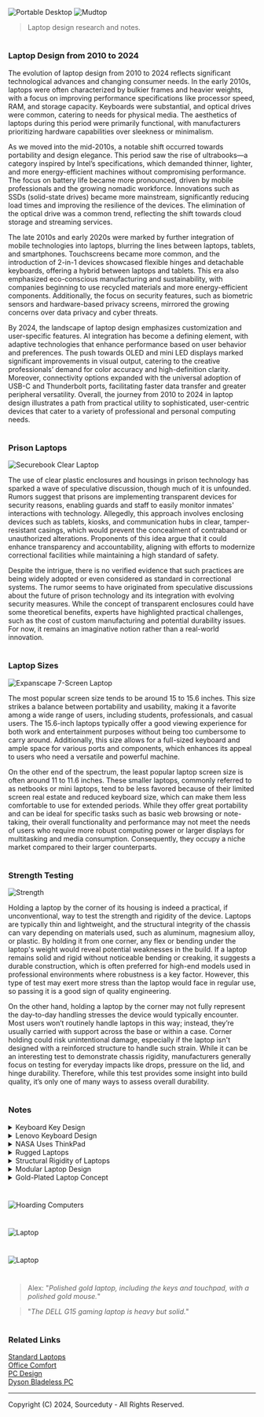 ![Portable Desktop](https://github.com/user-attachments/assets/3d2bc1ed-e858-446e-82bb-9ac5cf2ba1e4)
![Mudtop](https://github.com/user-attachments/assets/b97dd9c5-1da8-4875-8710-67260a4d091c)

> Laptop design research and notes.

#
### Laptop Design from 2010 to 2024

The evolution of laptop design from 2010 to 2024 reflects significant technological advances and changing consumer needs. In the early 2010s, laptops were often characterized by bulkier frames and heavier weights, with a focus on improving performance specifications like processor speed, RAM, and storage capacity. Keyboards were substantial, and optical drives were common, catering to needs for physical media. The aesthetics of laptops during this period were primarily functional, with manufacturers prioritizing hardware capabilities over sleekness or minimalism.

As we moved into the mid-2010s, a notable shift occurred towards portability and design elegance. This period saw the rise of ultrabooks—a category inspired by Intel’s specifications, which demanded thinner, lighter, and more energy-efficient machines without compromising performance. The focus on battery life became more pronounced, driven by mobile professionals and the growing nomadic workforce. Innovations such as SSDs (solid-state drives) became more mainstream, significantly reducing load times and improving the resilience of the devices. The elimination of the optical drive was a common trend, reflecting the shift towards cloud storage and streaming services.

The late 2010s and early 2020s were marked by further integration of mobile technologies into laptops, blurring the lines between laptops, tablets, and smartphones. Touchscreens became more common, and the introduction of 2-in-1 devices showcased flexible hinges and detachable keyboards, offering a hybrid between laptops and tablets. This era also emphasized eco-conscious manufacturing and sustainability, with companies beginning to use recycled materials and more energy-efficient components. Additionally, the focus on security features, such as biometric sensors and hardware-based privacy screens, mirrored the growing concerns over data privacy and cyber threats.

By 2024, the landscape of laptop design emphasizes customization and user-specific features. AI integration has become a defining element, with adaptive technologies that enhance performance based on user behavior and preferences. The push towards OLED and mini LED displays marked significant improvements in visual output, catering to the creative professionals’ demand for color accuracy and high-definition clarity. Moreover, connectivity options expanded with the universal adoption of USB-C and Thunderbolt ports, facilitating faster data transfer and greater peripheral versatility. Overall, the journey from 2010 to 2024 in laptop design illustrates a path from practical utility to sophisticated, user-centric devices that cater to a variety of professional and personal computing needs.

#
### Prison Laptops

![Securebook Clear Laptop](https://github.com/user-attachments/assets/5daad35e-cd8e-49bf-9b34-6e2271facaf4)

The use of clear plastic enclosures and housings in prison technology has sparked a wave of speculative discussion, though much of it is unfounded. Rumors suggest that prisons are implementing transparent devices for security reasons, enabling guards and staff to easily monitor inmates' interactions with technology. Allegedly, this approach involves enclosing devices such as tablets, kiosks, and communication hubs in clear, tamper-resistant casings, which would prevent the concealment of contraband or unauthorized alterations. Proponents of this idea argue that it could enhance transparency and accountability, aligning with efforts to modernize correctional facilities while maintaining a high standard of safety.

Despite the intrigue, there is no verified evidence that such practices are being widely adopted or even considered as standard in correctional systems. The rumor seems to have originated from speculative discussions about the future of prison technology and its integration with evolving security measures. While the concept of transparent enclosures could have some theoretical benefits, experts have highlighted practical challenges, such as the cost of custom manufacturing and potential durability issues. For now, it remains an imaginative notion rather than a real-world innovation.

#
### Laptop Sizes

![Expanscape 7-Screen Laptop](https://github.com/user-attachments/assets/7534d9cf-0abd-4802-9ed8-7ead20a8782a)

The most popular screen size tends to be around 15 to 15.6 inches. This size strikes a balance between portability and usability, making it a favorite among a wide range of users, including students, professionals, and casual users. The 15.6-inch laptops typically offer a good viewing experience for both work and entertainment purposes without being too cumbersome to carry around. Additionally, this size allows for a full-sized keyboard and ample space for various ports and components, which enhances its appeal to users who need a versatile and powerful machine.

On the other end of the spectrum, the least popular laptop screen size is often around 11 to 11.6 inches. These smaller laptops, commonly referred to as netbooks or mini laptops, tend to be less favored because of their limited screen real estate and reduced keyboard size, which can make them less comfortable to use for extended periods. While they offer great portability and can be ideal for specific tasks such as basic web browsing or note-taking, their overall functionality and performance may not meet the needs of users who require more robust computing power or larger displays for multitasking and media consumption. Consequently, they occupy a niche market compared to their larger counterparts.

#
### Strength Testing

![Strength](https://github.com/user-attachments/assets/e0b1c931-4b31-4be2-a7ad-9ba99b34e1c1)

Holding a laptop by the corner of its housing is indeed a practical, if unconventional, way to test the strength and rigidity of the device. Laptops are typically thin and lightweight, and the structural integrity of the chassis can vary depending on materials used, such as aluminum, magnesium alloy, or plastic. By holding it from one corner, any flex or bending under the laptop's weight would reveal potential weaknesses in the build. If a laptop remains solid and rigid without noticeable bending or creaking, it suggests a durable construction, which is often preferred for high-end models used in professional environments where robustness is a key factor. However, this type of test may exert more stress than the laptop would face in regular use, so passing it is a good sign of quality engineering.

On the other hand, holding a laptop by the corner may not fully represent the day-to-day handling stresses the device would typically encounter. Most users won’t routinely handle laptops in this way; instead, they’re usually carried with support across the base or within a case. Corner holding could risk unintentional damage, especially if the laptop isn't designed with a reinforced structure to handle such strain. While it can be an interesting test to demonstrate chassis rigidity, manufacturers generally focus on testing for everyday impacts like drops, pressure on the lid, and hinge durability. Therefore, while this test provides some insight into build quality, it’s only one of many ways to assess overall durability.

#
### Notes

<details><summary>Keyboard Key Design</summary>
<br>

![Keyboards](https://github.com/sourceduty/Laptop_Design/assets/123030236/66da29cb-fc42-45d8-838f-d90f64671b42)

#
#### Keyboard Keycap Types

Chiclet: Flat, square or rectangular keys with rounded corners, common in laptops and low-profile keyboards.

Membrane/Rubber Dome: Uses a rubber dome that collapses to complete the circuit, not mechanical.

Scissor-Switch: Uses a scissor mechanism for more stable and responsive key press, often in laptops.

Topre: Hybrid switch combining mechanical and rubber dome elements, known for tactile feedback.

Buckling Spring: Uses a spring that buckles under pressure, creating tactile and audible click, famous in IBM Model M keyboards.

Alps: Mechanical switches known for distinctive tactile and clicky feel, various types like SKCM (clicky) and SKCL (linear).

Cherry MX: Popular mechanical switches with color-coded versions indicating different characteristics:
   - Cherry MX Blue: Clicky and tactile
   - Cherry MX Brown: Tactile but not clicky
   - Cherry MX Red: Linear and light
   - Cherry MX Black: Linear and heavy
   - Cherry MX Green: Clicky and heavy
   - Cherry MX Clear: Tactile and medium
     
Kailh: Similar to Cherry MX switches, includes clicky, tactile, and linear versions.

Gateron: Known for smoother keystrokes compared to Cherry MX, includes Blue (clicky), Brown (tactile), and Red (linear).

Romer-G: Developed by Logitech, known for shorter actuation distance and durability.

Optical: Uses light to detect key presses, offering faster response times and increased durability.

Hall Effect: Uses a magnetic field to detect key presses, known for high durability and smooth key presses.

#
#### Keycap Pitch

Key pitch refers to the distance between the centers of two adjacent keys on a keyboard or keypad. It is a crucial factor in the design and usability of keyboards, affecting both comfort and typing speed. Standard key pitches vary depending on the type of keyboard; for instance, full-sized keyboards typically have a key pitch of around 18-20 millimeters. This spacing is designed to accommodate the average finger width, allowing for accurate and comfortable typing. When the key pitch is too small, users may experience increased typing errors and discomfort due to the cramped spacing, while a larger key pitch can lead to a slower typing speed as fingers have to travel further between keys.

In the context of musical keyboards, key pitch also plays a significant role. Here, it refers to the spacing between adjacent keys, which is standardized to ensure consistent playability across different instruments. For instance, the key pitch on a piano is about 23.5 millimeters for white keys and around 13.7 millimeters for black keys. This standardized spacing allows musicians to easily transition between different keyboards without having to adjust their playing technique. The consistency in key pitch ensures that the tactile feedback and reachability of keys remain uniform, facilitating better performance and reducing the likelihood of errors during play.

#
#### Key Gap Sizes

Key gap sizes refer to the spaces between individual keys on a keyboard. These gaps are crucial for preventing accidental key presses, enhancing the tactile feedback, and improving overall typing accuracy. On most computer keyboards, the key gaps are designed to be just wide enough to distinguish between keys but not so wide that they reduce typing efficiency. A typical key gap on a standard keyboard is about 1.5-4 millimeters. This spacing helps users to feel each key distinctly, thereby minimizing the chances of pressing multiple keys simultaneously, which can lead to typing errors.

In musical keyboards, key gap sizes also hold significance, particularly for touch and playability. The gaps between the keys on a piano, for instance, allow musicians to feel their way across the keyboard without needing to constantly look at their hands. This tactile feedback is essential for playing complex pieces that require rapid finger movements. The consistency in gap sizes across different musical keyboards ensures that musicians can perform seamlessly regardless of the instrument they are using. Proper key gap sizes are essential in both types of keyboards to maintain a balance between speed, accuracy, and comfort.

<br>
</details>
<details><summary>Lenovo Keyboard Design</summary>
<br>

#
### Lenovo Keyboard Design

![Lenovo Thinkpad](https://github.com/sourceduty/Laptop_Design/assets/123030236/a8cb5d4e-3eca-4f0f-8204-503e5aac2d98)

Lenovo ThinkPad laptops are noted for their distinctive keyboard design, featuring slightly concave keys that are designed to fit the fingertips and spaced to minimize typing errors. The keys offer a deeper travel than many competitors, which can be satisfying for frequent typists but might require some adjustment for those accustomed to shallower keyboards. This key design is intended to reduce fatigue during long typing sessions, though it might feel bulky to some users.

The key gap size for Lenovo ThinkPad laptops generally refers to the distance between the keys on the keyboard. This gap can vary slightly between different models, but it typically ranges from about 1.5 mm to 3 mm. If you need the exact gap size for a specific model, it would be best to refer to the product specifications or user manual for that model.

Compared to other laptop brands such as Dell’s XPS series or Apple’s MacBook series, which utilize flatter, chiclet-style keys, the ThinkPad's rounded keys and noticeable spacing can be a drawback for users seeking a sleeker, more modern aesthetic. These laptops often have less tactile keyboards with shorter travel, catering to a preference for compactness over typing comfort. The robust build of ThinkPad keyboards, while durable, adds to the overall weight and thickness of the laptops, which might be a disadvantage for users prioritizing portability.

Moreover, the presence of the TrackPoint or pointing stick in the middle of the ThinkPad keyboard is a unique feature that can affect the overall layout and might not appeal to everyone. While it allows for convenient pointer control without moving hands away from the keyboard, it requires a learning curve and can be seen as a redundancy with the touchpad, complicating the user experience. Additionally, the firm feedback and stiffness of the keys, although beneficial for accurate typing, may initially feel less comfortable for users transitioning from softer, quieter keyboards.

<br>
</details>
<details><summary>NASA Uses ThinkPad</summary>
<br>

#
### NASA Uses ThinkPad

![ISS](https://github.com/sourceduty/Laptop_Design/assets/123030236/57ca4ff6-920f-49f8-bb62-b320ed85dc2b)

NASA primarily uses ThinkPad laptops. ThinkPad is a brand of laptop computers originally developed by IBM and now manufactured and sold by Lenovo. The combination of durability, reliability, security, customization options, and compatibility makes ThinkPad laptops a preferred choice for NASA and similar organizations.

<br>
</details>
<details><summary>Rugged Laptops</summary>
<br>

#
### Rugged Laptops

![Rugged Laptop](https://github.com/sourceduty/Laptop_Design/assets/123030236/64a55de0-7f4f-4ef5-aa97-cafe5d109d28)

Rugged laptops are specifically designed to withstand harsh conditions and physical challenges that would typically compromise or damage standard laptops. Unlike normal laptops, which are optimized primarily for performance and aesthetic appeal in relatively safe and controlled environments, rugged laptops are built with durability at the forefront. They often feature reinforced frames, shock-resistant hard drives, and water-resistant keyboards, making them ideal for use in extreme environments such as construction sites, military operations, and outdoor scientific research. The robust construction ensures that they can endure drops, vibrations, and exposure to elements like dust and moisture, which might otherwise lead to system failures in conventional laptops.

However, the enhanced durability of rugged laptops comes with certain trade-offs. One significant drawback is their increased weight and bulk compared to standard laptops. The protective measures necessary to fortify rugged laptops—such as thicker casings and heavier materials—add to their overall size and weight, making them less portable and more cumbersome to handle in everyday situations. Additionally, these laptops often have lower performance specifications than their non-rugged counterparts. Manufacturers sometimes prioritize the hardware’s ability to survive tough conditions over top-tier processing power or graphics capabilities, which might be a downside for users requiring high-performance computing.

Despite these drawbacks, the benefits of rugged laptops are compelling for specific user groups. They are particularly advantageous for professionals who work in environments where exposure to rough conditions is a regular occurrence. For instance, field researchers, construction managers, and military personnel can rely on rugged laptops to maintain functionality in situations where traditional laptops would fail.

<br>
</details>
<details><summary>Structural Rigidity of Laptops</summary>
<br>

#
### Structural Rigidity of Laptops

ThinkPad laptops, primarily aimed at business professionals, are renowned for their durability, largely due to the use of strong materials like magnesium alloy and carbon fiber. These materials not only provide structural rigidity but also enhance resistance to mechanical impacts. In contrast, some cheaper ASUS laptops prioritize cost reduction and tend to use more plastic in their construction, which, while cost-effective, is less durable and more prone to flexing and damage.

The design of ThinkPad laptops often includes additional features such as internal frames or roll-cages that distribute stress and protect internal components, coupled with robust hinge designs built for frequent use. On the other hand, more affordable ASUS models may lack such comprehensive structural supports and use simpler hinge designs, making them more susceptible to physical damage from everyday use.

Moreover, ThinkPad models typically undergo rigorous testing based on military standards (MIL-STD) to ensure durability under extreme conditions, which is a testament to their reliability. In contrast, cheaper laptops from ASUS might not undergo such stringent testing, focusing instead on basic functionality and reliability for standard consumer usage. This approach allows these laptops to meet the needs of casual users at a lower price point but at the expense of reduced overall toughness.

<br>
</details>
<details><summary>Modular Laptop Design</summary>
<br>

![Modular Laptop](https://github.com/sourceduty/Laptop_Design/assets/123030236/03086bb3-1c30-4983-8a23-6051138444ab)

Modular design is a design approach that structures a system as a collection of distinct, interchangeable components, each serving a unique function. This philosophy allows for easier assembly, troubleshooting, upgrades, and customization, as individual modules can be developed, tested, and used independently before being integrated into the overall system. For instance, in the field of consumer electronics, smartphones and laptops often employ modular design principles, enabling users to upgrade certain components like memory or battery without needing to replace the entire device. In architecture, modular design is epitomized by prefabricated buildings where sections are constructed off-site and then assembled on location, offering significant time and cost savings.

In contrast, integrated design refers to systems where components are so closely interconnected that they cannot be separated or modified without affecting the entire system. This approach can lead to optimized performance and efficiency, as every part of the system is designed to work together seamlessly from the outset. However, this can also result in challenges related to repair and upgrades, as a single failure might necessitate the replacement of an entire system rather than just a single component. For example, in many modern consumer gadgets, such as certain smartphones or tablets, the integration of components into a single, compact unit offers sleekness and user-friendliness but at the cost of reparability and upgradability. Thus, while integrated design can lead to highly refined products, it may also pose limitations in terms of flexibility and longevity.

#
#### Modular Laptop Business and Industry Simulation

Modular Laptop Company:

Costs: The initial R&D and setup costs for a modular laptop company are significant, primarily due to the development and standardization of modular systems. These could range in the tens to hundreds of millions, depending on the scale and scope. Manufacturing costs per unit might be higher due to the specialized nature of the components and the need for quality assurance to ensure compatibility. Customer support and supply chain management also incur additional costs, given the complexity and variety of components required.

Prices: The base model of a modular laptop might be priced at a premium due to its customizable nature, starting above $1000 USD and going upwards depending on the components chosen. Individual components would also carry a premium, both to reflect their quality and the flexibility they offer to the consumer.

Revenue Estimates: Given the niche market and premium pricing, initial sales volumes may be lower than traditional laptops. However, the revenue per unit could be significantly higher due to the high base price and the ongoing sale of upgrade components. The company might see revenues starting in the lower millions in the initial years, with potential growth as the market for sustainable and customizable technology expands.

#
#### Traditional Laptop Company

Costs: Traditional laptop companies benefit from economies of scale, which significantly reduce manufacturing and R&D costs per unit. Initial investments might still be substantial, ranging from millions to billions, depending on the brand's size and market reach, but mass production techniques and established supply chains reduce overall costs.

Prices: Traditional laptops offer a wide price range, from budget models at around $300 USD to high-end models exceeding $2,000 USD. This pricing strategy allows them to cater to a broader market, from budget-conscious students to professionals seeking high-performance devices.

Revenue Estimates: With a broad market appeal and competitive pricing, traditional laptop companies can achieve higher sales volumes, potentially generating revenues in the billions annually. The revenue per unit might be lower than modular laptops, especially for budget and mid-range models, but this is offset by volume and market share.

In summary, the modular laptop company focuses on a niche market with a high-margin, low-volume approach, emphasizing customization and sustainability. The initial financial barrier is high due to R&D and the complexity of the supply chain, but it offers a unique value proposition that could command premium prices. In contrast, the traditional laptop company operates on a high-volume, lower-margin basis, with broader market appeal and established manufacturing efficiencies. The revenue potential is significant due to the volume, despite the lower margin per unit. These estimates provide a foundational understanding, but real-world variables such as market trends, consumer preferences, and economic factors could influence the actual outcomes.

#
#### Modular Laptop Industry Simulation

The industry model for modular laptops diverges significantly from that of traditional laptops, particularly in the areas of costs, pricing strategies, and revenue generation. 

In the modular laptop industry, initial R&D and design costs are higher due to the need for developing interchangeable components that can work seamlessly together. This involves creating standardized interfaces and ensuring compatibility across different modules. Production costs can also be elevated because of the smaller economies of scale for individual components and the complexity of managing a larger inventory of parts. However, these costs can be offset over time by the potential for reduced waste and more efficient upgrade cycles, as consumers may only need to replace specific modules rather than purchasing a new laptop entirely. 

Pricing for modular laptops often reflects the higher production and development costs, leading to a premium market positioning. Yet, this can be appealing to certain consumer segments who value customization and sustainability, allowing companies to capture a niche market willing to pay more for these features. Additionally, the modular design enables a unique revenue stream through the sale of individual modules for upgrades or replacements, potentially leading to a more consistent and long-term revenue flow as customers invest in new modules over time.

Conversely, the traditional laptop industry benefits from well-established supply chains and larger economies of scale, resulting in lower production costs. The streamlined manufacturing process of producing a single, integrated unit reduces complexity and inventory management expenses. These cost savings can be passed on to consumers, allowing for more competitive pricing in the broader market. The revenue model for traditional laptops is typically centered around the sale of the whole unit, with a focus on driving new purchases through periodic model updates that encourage consumers to replace their entire device.

In summary, while modular laptops present a higher cost structure and premium pricing strategy, they offer unique value propositions and revenue opportunities through customization and upgradability. Traditional laptops, on the other hand, leverage economies of scale and established processes to minimize costs, compete on price, and drive revenues through volume sales and regular refresh cycles.

#

The choice between modular and integrated laptop designs are significantly influenced by user experience, repairability, and performance. Modular laptops offer the advantage of customization and easy repairs, allowing users to upgrade components such as RAM, storage, or even the GPU in some cases, thereby extending the device's lifespan and adapting to evolving user needs. This approach aligns well with environmentally conscious consumers and tech enthusiasts who value the ability to tweak their hardware. On the other hand, laptops with an integrated design often boast a slimmer profile, lighter weight, and potentially higher performance due to the optimization of components to work seamlessly together. However, this comes at the cost of repairability and upgradeability, potentially leading to a shorter lifecycle and higher long-term costs for consumers. Thus, the choice between modular and integrated designs in laptops hinges on prioritizing either flexibility and sustainability or sleekness and optimized performance.

<br>
</details>
<details><summary>Gold-Plated Laptop Concept</summary>
<br>

![Laptop](https://github.com/sourceduty/Laptop_Design/assets/123030236/5975e1ef-3607-4d45-b706-575d3ab6e89c)

#
#### Base Cost of the Gaming Laptop:

- High-end gaming laptops typically range from $1,500 to $3,000 or more depending on the specifications (CPU, GPU, RAM, storage, etc.).

#
#### Gold Plating Cost:

- Gold plating typically costs around $50 to $150 per square inch. The exact cost can vary based on the thickness of the gold layer and the complexity of the plating process.
- Assuming a laptop surface area of approximately 200 square inches (this is a rough estimate, actual area can vary), the cost of gold plating could be significant. For example, at $100 per square inch, the cost would be:
  200 square inches * $100 per square inch = $20,000.

#
#### Customization and Labor Costs:

- Customizing a laptop with gold plating would require specialized labor, which can add to the cost. This can include disassembly, plating, and reassembly.
- Labor costs could range from a few hundred to a few thousand dollars depending on the complexity and location.

#
#### Other Customization Options:

- Additional custom features like engraved designs, custom lighting, or unique software installations can also add to the cost.

#
#### Estimated Total Cost:

- Base Laptop Cost: $2,000 (mid-range high-end gaming laptop)
- Gold Plating: $20,000
- Customization and Labor: $1,000

#### Total Estimated Cost: $23,000 USD

#

![Golden](https://github.com/user-attachments/assets/7c542b0b-a544-4f88-a249-72f0c9d94ea0)

<br>
</details>

#
![Hoarding Computers](https://github.com/user-attachments/assets/88d0e80b-ce94-4322-82e1-60f2f12ecb0a)
#
![Laptop](https://github.com/user-attachments/assets/d703db6d-1dae-4950-82d7-3698cbd4da41)
#
![Laptop](https://github.com/user-attachments/assets/d19d716f-b869-4e28-815b-4eb4c1407cbf)

#
> Alex: "*Polished gold laptop, including the keys and touchpad, with a polished gold mouse.*"

> "*The DELL G15 gaming laptop is heavy but solid.*"
#
### Related Links

[Standard Laptops](https://github.com/sourceduty/Standard_Laptops)
<br>
[Office Comfort](https://github.com/sourceduty/Office_Comfort)
<br>
[PC Design](https://github.com/sourceduty/PC_Design)
<br>
[Dyson Bladeless PC](https://github.com/sourceduty/Dyson_Bladeless_PC)

***
Copyright (C) 2024, Sourceduty - All Rights Reserved.
